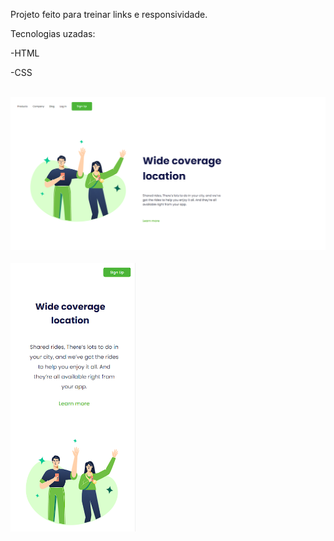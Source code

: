 <p>Projeto feito para treinar links e responsividade.</p>
<p>Tecnologias uzadas:</p>
<p>-HTML</p>
<p>-CSS</p>
<br>
<img width="800" src="img/foto7.png">
<br>
<br>
<img width="200" src="img/foto8.png">
